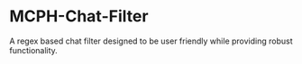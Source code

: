 MCPH-Chat-Filter
================

A regex based chat filter designed to be user friendly while providing robust functionality.

